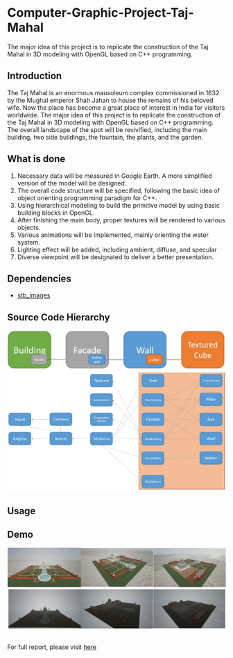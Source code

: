 # Computer-Graphic-Project-Taj-Mahal
The major idea of  this project is to replicate the construction of the Taj Mahal in 3D modeling with  OpenGL based on C++ programming.

## Introduction
The Taj Mahal is an enormous mausoleum complex commissioned in 1632 by the 
Mughal emperor Shah Jahan to house the remains of his beloved wife. Now the place 
has become a great place of interest in India for visitors worldwide. The major idea of 
this project is to replicate the construction of the Taj Mahal in 3D modeling with 
OpenGL based on C++ programming.
The overall landscape of the spot will be revivified, including the main building, two 
side buildings, the fountain, the plants, and the garden.

## What is done
1. Necessary data will be measured in Google Earth. A more simplified version of the 
model will be designed. 
2. The overall code structure will be specified, following the basic idea of object 
orienting programming paradigm for C++. 
3. Using hierarchical modeling to build the primitive model by using basic building 
blocks in OpenGL. 
4. After finishing the main body, proper textures will be rendered to various objects. 
5. Various animations will be implemented, mainly orienting the water system. 
6. Lighting effect will be added, including ambient, diffuse, and specular
7. Diverse viewpoint will be designated to deliver a better presentation.

## Dependencies
* [stb_images](https://github.com/nothings/stb)

## Source Code Hierarchy
![sample of bottom-up code structure](https://github.com/Jeffrey0Liao/Computer-Graphic-Project-Taj-Mahal/blob/main/resources/h2.JPG "sample of bottom-up code structure")
![class diagram](https://github.com/Jeffrey0Liao/Computer-Graphic-Project-Taj-Mahal/blob/main/resources/h1.JPG)
## Usage

## Demo
![demo](https://github.com/Jeffrey0Liao/Computer-Graphic-Project-Taj-Mahal/blob/main/resources/r.JPG)
##
For full report, please visit [here](https://github.com/Jeffrey0Liao/Computer-Graphic-Project-Taj-Mahal/blob/main/CG_2020_20030694_REPORT.pdf)

